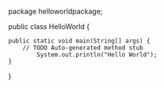 package helloworldpackage;

public class HelloWorld {

	public static void main(String[] args) {
		// TODO Auto-generated method stub
			System.out.println("Hello World");
	}

}
